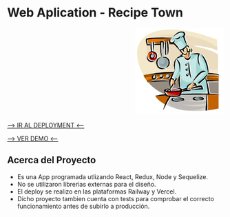 # Web Aplication - Recipe Town

<p align="right">

  <img height="200" src="./cooking.png" />
</p>

[--> IR AL DEPLOYMENT <--](https://food-app-theta-two.vercel.app/)

[--> VER DEMO <--](https://vimeo.com/737890876)

## Acerca del Proyecto

-  Es una App programada utlizando React, Redux, Node y Sequelize.
-  No se utilizaron librerias externas para el diseño.
-  El deploy se realizo en las plataformas Railway y Vercel.
-  Dicho proyecto tambien cuenta con tests para comprobar el correcto funcionamiento antes de subirlo a producción.
